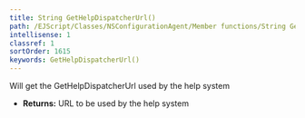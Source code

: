 ```yaml
---
title: String GetHelpDispatcherUrl()
path: /EJScript/Classes/NSConfigurationAgent/Member functions/String GetHelpDispatcherUrl()
intellisense: 1
classref: 1
sortOrder: 1615
keywords: GetHelpDispatcherUrl()
---
```



Will get the GetHelpDispatcherUrl used by the help system



* **Returns:** URL to be used by the help system


